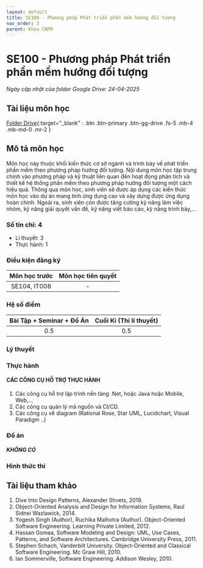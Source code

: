 ```yaml
---
layout: default
title: SE100 - Phương pháp Phát triển phần mềm hướng đối tượng
nav_order: 3
parent: Khoa CNPM
---
```


# SE100 - Phương pháp Phát triển phần mềm hướng đối tượng

*Ngày cập nhật của folder Google Drive: 24-04-2025*
## Tài liệu môn học

[Folder Drive](https://drive.google.com/drive/folders/10ZdBLKJsXqsLb2mQyvBXKvMz9I1LDMzl?usp=drive_link){:target="_blank" : .btn .btn-primary .btn-gg-drive .fs-5 .mb-4 .mb-md-0 .mr-2 }

## Mô tả môn học
Môn học này thuộc khối kiến thức cơ sở ngành và trình bày về phát triển phần
mềm theo phương pháp hướng đối tượng. Nội dung môn học tập trung chính vào
phương pháp và kỹ thuật liên quan đến hoạt đọng phân tích và thiết kế hệ thống
phần mềm theo phương pháp hướng đối tượng một cách hiệu quả. Thông qua
môn học, sinh viên sẽ được áp dụng các kiến thức môn học vào dự án mang tính
ứng dụng cao và xây dựng được ứng dụng hoàn chỉnh. Ngoài ra, sinh viên còn
được tăng cường kỹ năng làm việc nhóm, kỹ năng giải quyết vấn đề, kỹ năng viết
báo cáo, kỹ năng trình bày,...

### Số tín chỉ: 4
- Lí thuyết: 3
- Thực hành: 1

### Điều kiện đăng ký

| Môn học trước| Môn học tiên quyết  |
|------|-----|
| <center>SE104, IT008 </center> | <center>-</center> |

### Hệ số điểm
|   Bài Tập + Seminar + Đồ Án  |  Cuối Kì (Thi lí thuyết) |
|------|-----|
| <center> 0.5 </center> | <center>0.5 </center> |

### Lý thuyết
### Thực hành
#### CÁC CÔNG CỤ HỖ TRỢ THỰC HÀNH
1. Các công cụ hỗ trợ lập trình nền tảng .Net, hoặc Java hoặc Mobile, Web,...
2. Các công cụ quản lý mã nguồn và CI/CD.
3. Các công cụ về diagram (Rational Rose, Star UML, Lucidchart, Visual
Paradigm ..)

### Đồ án
##### KHÔNG CÓ

### Hình thức thi
    
## Tài liệu tham khảo
1. Dive Into Design Patterns, Alexander Shvets, 2019.
2. Object-Oriented Analysis and Design for Information Systems, Raul Sidnei
Wazlawick, 2014.
3. Yogesh Singh (Author), Ruchika Malhotra (Author). Object-Oriented
Software Engineering. Learning Private Limited, 2012.
4. Hassan Gomaa, Software Modeling and Design: UML, Use Cases, Patterns,
and Software Architectures. Cambridge University Press, 2011.
5. Stephen Schach, Vanderbilt University. Object-Oriented and Classical
Software Engineering. Mc Graw Hill, 2010.
6. Ian Sommerville, Software Engineering. Addison Wesley, 2010.
